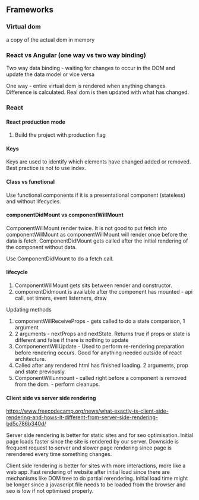 ## Frameworks

### Virtual dom
a copy of the actual dom in memory

### React vs Angular (one way vs two way binding)
Two way data binding - waiting for changes to occur in the DOM and update the data model or vice versa

One way - entire virtual dom is rendered when anything changes. Difference is calculated. Real dom is then updated with what has changed.

### React

#### React production mode

1. Build the project with production flag

#### Keys
Keys are used to identify which elements have changed added or removed. Best practice is not to use index.

#### Class vs functional

Use functional components if it is a presentational component (stateless) and without lifecycles.

#### componentDidMount vs componentWillMount

ComponentWillMount render twice. It is not good to put fetch into componentWillMount as componentWillMount will render once before the data is fetch. ComponentDidMount gets called after the initial rendering of the component without data.

Use ComponentDidMount to do a fetch call.

#### lifecycle
1. ComponentWillMount gets sits between render and constructor.
2. componentDidmount is available after the component has mounted - api call, set timers, event listerners, draw


Updating methods
1. componentWillReceiveProps - gets called to do a state comparison, 1 argument
2. 2 arguments - nextProps and nextState. Returns true if props or state is different and false if there is nothing to update
3. ComponenentWillUpdate - Used to perform re-rendering preparation before rendering occurs. Good for anything needed outside of react architecture.
4. Called after any rendered html has finished loading. 2 arguments, prop and state previously.
5. ComponentWillunmount - called right before a component is removed from the dom. - perform cleanups.


#### Client side vs server side rendering

https://www.freecodecamp.org/news/what-exactly-is-client-side-rendering-and-hows-it-different-from-server-side-rendering-bd5c786b340d/

Server side rendering is better for static sites and for seo optimisation. Initial page loads faster since the site is rendered by our server. Downside is frequent request to server and slower page rendering since page is rerendered every time something changes.

Client side rendering is better for sites with more interactions, more like a web app. Fast rendering of website after initial load since there are mechanisms like DOM tree to do partial rerendering. Initial load time might be longer since a javascript file needs to be loaded from the browser and seo is low if not optimised properly.

